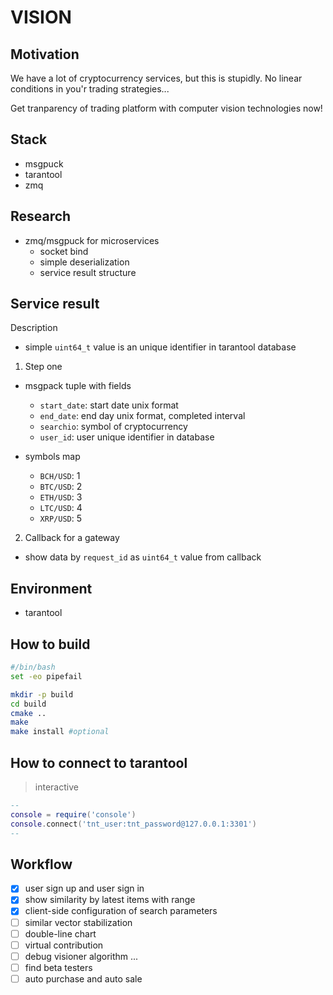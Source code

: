 # VISION

## Motivation

We have a lot of cryptocurrency services, but this is stupidly. No linear conditions in you'r trading strategies...

Get tranparency of trading platform with computer vision technologies now!

## Stack

-   msgpuck
-   tarantool
-   zmq

## Research

-   zmq/msgpuck for microservices
    -   socket bind
    -   simple deserialization
    -   service result structure

## Service result

Description

-   simple `uint64_t` value is an unique identifier in tarantool database

1. Step one

-   msgpack tuple with fields

    -   `start_date`: start date unix format
    -   `end_date`: end day unix format, completed interval
    -   `searchio`: symbol of cryptocurrency
    -   `user_id`: user unique identifier in database

-   symbols map
    -   `BCH/USD`: 1
    -   `BTC/USD`: 2
    -   `ETH/USD`: 3
    -   `LTC/USD`: 4
    -   `XRP/USD`: 5

2. Callback for a gateway

-   show data by `request_id` as `uint64_t` value from callback

## Environment

-   tarantool

## How to build

```bash
#/bin/bash
set -eo pipefail

mkdir -p build
cd build
cmake ..
make
make install #optional
```

## How to connect to tarantool

> interactive

```lua
--
console = require('console')
console.connect('tnt_user:tnt_password@127.0.0.1:3301')
--
```

## Workflow

-   [x] user sign up and user sign in
-   [x] show similarity by latest items with range
-   [x] client-side configuration of search parameters
-   [ ] similar vector stabilization
-   [ ] double-line chart
-   [ ] virtual contribution
-   [ ] debug visioner algorithm ...
-   [ ] find beta testers
-   [ ] auto purchase and auto sale
